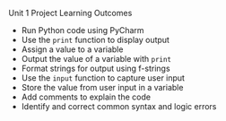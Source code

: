 Unit 1 Project Learning Outcomes 

- Run Python code using PyCharm
- Use the `print` function to display output
- Assign a value to a variable
- Output the value of a variable with `print`
- Format strings for output using f-strings
- Use the `input` function to capture user input
- Store the value from user input in a variable
- Add comments to explain the code
- Identify and correct common syntax and logic errors